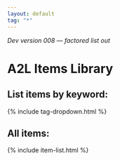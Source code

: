 ```yaml
---
layout: default
tag: "*"
---
```


<p><em>Dev version 008 — factored list out</em></p>

<h1>A2L Items Library</h1>

<h2>List items by keyword:</h2>

{% include tag-dropdown.html %}

<h2>All items:</h2>

{% include item-list.html %}
